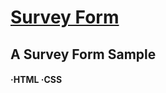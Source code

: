 # [Survey Form](https://mehmet-karakaya.github.io/survey-form/)
## A Survey Form Sample
#### ·HTML ·CSS

